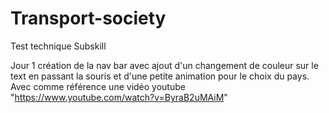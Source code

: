 # Transport-society

Test technique Subskill

Jour 1 création de la nav bar avec ajout d'un changement de couleur sur le text en passant la souris et d'une petite animation pour le choix du pays. Avec comme référence une vidéo youtube "https://www.youtube.com/watch?v=ByraB2uMAiM"
